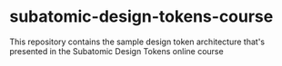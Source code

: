 # subatomic-design-tokens-course
This repository contains the sample design token architecture that's presented in the Subatomic Design Tokens online course
